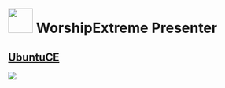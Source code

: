 <h1><img src="https://raw.githubusercontent.com/mhancoc7/worship-extreme-presenter/master/worship-extreme-logo.png" height="50" /> WorshipExtreme Presenter</h1>

## [UbuntuCE](https://ubuntuce.com/)

<img src="https://raw.githubusercontent.com/mhancoc7/worship-extreme-presenter/main/presenter-by-wp.png" />

